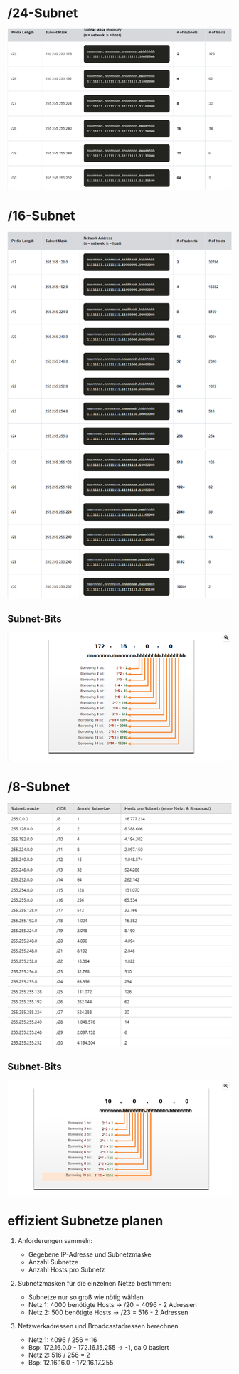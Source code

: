 
# /24-Subnet

![](Anhang/Pasted%20image%2020250310114038.png)

# /16-Subnet
![](Anhang/Pasted%20image%2020250310114155.png)
![](Anhang/Pasted%20image%2020250310114212.png)

## Subnet-Bits
![](Anhang/Pasted%20image%2020250310114324.png)
# /8-Subnet

![](Anhang/Pasted%20image%2020250310115033.png)

## Subnet-Bits
![](Anhang/Pasted%20image%2020250310114538.png)

# effizient Subnetze planen

1) Anforderungen sammeln:  
   - Gegebene IP-Adresse und Subnetzmaske  
   - Anzahl Subnetze  
   - Anzahl Hosts pro Subnetz  

2) Subnetzmasken für die einzelnen Netze bestimmen:  
   - Subnetze nur so groß wie nötig wählen  
   - Netz 1: 4000 benötigte Hosts -> /20 = 4096 - 2 Adressen  
   - Netz 2: 500 benötigte Hosts -> /23 = 516 - 2 Adressen  
   
3) Netzwerkadressen und Broadcastadressen berechnen  
   - Netz 1: 4096 / 256 = 16   
   - Bsp: 172.16.0.0 - 172.16.15.255 -> -1, da 0 basiert  
   - Netz 2: 516 / 256 = 2  
   - Bsp: 12.16.16.0 - 172.16.17.255  
